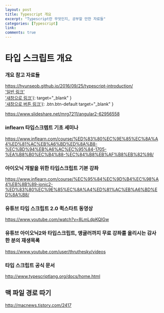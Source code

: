```yaml
---
layout: post
title: Typescript 개요
excerpt: "Typescript란 무엇인지, 공부할 만한 자료들"
categories: [Typescript]
link:
comments: true
---
```


# 타입 스크립트 개요

### 개요 참고 자료들

<https://hyunseob.github.io/2016/09/25/typescript-introduction/><br />
['일반 링크'](http://han41858.tistory.com/14)<br />
['새창으로 링크'](http://han41858.tistory.com/14){: target="_blank" }<br />
['새창으로 버튼 링크'](http://han41858.tistory.com/14){: .btn.btn-default target="_blank" }<br />

<https://www.slideshare.net/mrg7211/angular2-62956558><br />

### inflearn 타입스크렙트 기초 세미나

<https://www.inflearn.com/course/%ED%83%80%EC%9E%85%EC%8A%A4%ED%81%AC%EB%A6%BD%ED%8A%B8-%EC%BD%94%EB%A6%AC%EC%95%84-1705-%EA%B8%B0%EC%B4%88-%EC%84%B8%EB%AF%B8%EB%82%98/><br />

### 아이오닉 개발을 위한 타입스크립트 기본 강좌
<https://www.inflearn.com/course/%EC%95%84%EC%9D%B4%EC%98%A4%EB%8B%89-ionic2-%ED%83%80%EC%9E%85%EC%8A%A4%ED%81%AC%EB%A6%BD%ED%8A%B8/><br />

### 유튜브 타입 스크립트 2.0 퀵스타트 동영상

<https://www.youtube.com/watch?v=8LmLdpKQlGw><br />

### 유튜브 아이오닉2와 타입스크립트, 앵귤러까지 무료 강좌를 올리시는 감사한 분의 재생목록
<https://www.youtube.com/user/thruthesky/videos><br />

### 타입 스크립트 공식 문서
<http://www.typescriptlang.org/docs/home.html><br />

## 맥 파일 경로 따기
<http://macnews.tistory.com/2417><br />

